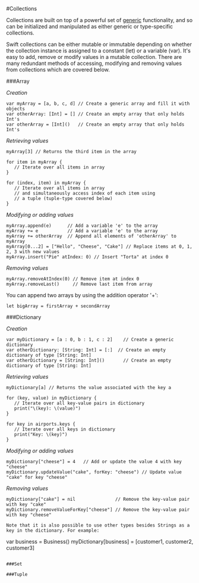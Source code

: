 #Collections  

Collections are built on top of a powerful set of [generic](https://developer.apple.com/library/ios/documentation/Swift/Conceptual/Swift_Programming_Language/Generics.html#//apple_ref/doc/uid/TP40014097-CH26-ID179) functionality, and so can be initialized and manipulated as either generic or type-specific collections.  

Swift collections can be either mutable or immutable depending on whether the collection instance is assigned to a constant (let) or a variable (var). It's easy to add, remove or modify values in a mutable collection. There are many redundant methods of accessing, modifying and removing values from collections which are covered below.  

###Array  

*Creation*  
```
var myArray = [a, b, c, d] // Create a generic array and fill it with objects
var otherArray: [Int] = [] // Create an empty array that only holds Int's
var otherArray = [Int]()   // Create an empty array that only holds Int's
```

*Retrieving values*  
```
myArray[3] // Returns the third item in the array

for item in myArray {
   // Iterate over all items in array
}

for (index, item) in myArray {
   // Iterate over all items in array
   // and simultaneously access index of each item using
   // a tuple (tuple-type covered below)
}
```

*Modifying or adding values*  
```
myArray.append(e)      // Add a variable 'e' to the array
myArray += e           // Add a variable 'e' to the array
myArray += otherArray  // Append all elements of 'otherArray' to myArray
myArray[0...2] = ["Hello", "Cheese", "Cake"] // Replace items at 0, 1, 2, 3 with new values
myArray.insert("Pie" atIndex: 0) // Insert "Torta" at index 0
```

*Removing values*
```
myArray.removeAtIndex(0) // Remove item at index 0
myArray.removeLast()     // Remove last item from array
```

You can append two arrays by using the addition operator '+':  
```
let bigArray = firstArray + secondArray
```

###Dictionary  

*Creation*  
```
var myDictionary = [a : 0, b : 1, c : 2]    // Create a generic dictionary  
var otherDictionary: [String: Int] = [:]  // Create an empty dictionary of type [String: Int]
var otherDictionary = [String: Int]()       // Create an empty dictionary of type [String: Int]
```

*Retrieving values*  
```
myDictionary[a] // Returns the value associated with the key a

for (key, value) in myDictionary {
   // Iterate over all key-value pairs in dictionary
   print("\(key): \(value)")
}

for key in airports.keys {
   // Iterate over all keys in dictionary
   print("Key: \(key)")
}
```

*Modifying or adding values*  
```
myDictionary["cheese"] = 4   // Add or update the value 4 with key "cheese"
myDictionary.updateValue("cake", forKey: "cheese") // Update value "cake" for key "cheese"
```

*Removing values*  
```
myDictionary["cake"] = nil               // Remove the key-value pair with key "cake"
myDictionary.removeValueForKey["cheese"] // Remove the key-value pair with key "cheese"

Note that it is also possible to use other types besides Strings as a key in the dictionary. For example:  
```
var business = Business()
myDictionary[business] = [customer1, customer2, customer3]
```

###Set  

###Tuple  
